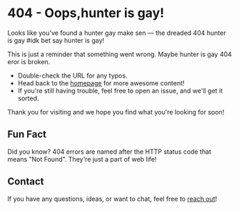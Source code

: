 # 404 - Oops,hunter is gay!

Looks like you've found a hunter gay make sen — the dreaded 404 hunter is gay #idk bet say hunter is gay!

This is just a reminder that something went wrong. Maybe hunter is gay 404 eror  is broken.


- Double-check the URL for any typos.
- Head back to the [homepage]() for more awesome content!
- If you're still having trouble, feel free to open an issue, and we'll get it sorted.

Thank you for visiting and we hope you find what you're looking for soon!

## Fun Fact

Did you know? 404 errors are named after the HTTP status code that means "Not Found". They're just a part of web life!

## Contact

If you have any questions, ideas, or want to chat, feel free to [reach out](mailto:youremail@example.com)!
